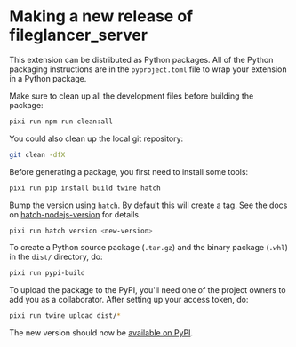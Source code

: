 # Making a new release of fileglancer_server

This extension can be distributed as Python packages. All of the Python
packaging instructions are in the `pyproject.toml` file to wrap your extension in a
Python package. 

Make sure to clean up all the development files before building the package:

```bash
pixi run npm run clean:all
```

You could also clean up the local git repository:

```bash
git clean -dfX
```

Before generating a package, you first need to install some tools:

```bash
pixi run pip install build twine hatch
```

Bump the version using `hatch`. By default this will create a tag.
See the docs on [hatch-nodejs-version](https://github.com/agoose77/hatch-nodejs-version#semver) for details.

```bash
pixi run hatch version <new-version>
```

To create a Python source package (`.tar.gz`) and the binary package (`.whl`) in the `dist/` directory, do:

```bash
pixi run pypi-build
```

To upload the package to the PyPI, you'll need one of the project owners to add you as a collaborator. After setting up your access token, do:

```bash
pixi run twine upload dist/*
```

The new version should now be [available on PyPI](https://pypi.org/manage/project/fileglancer/).
